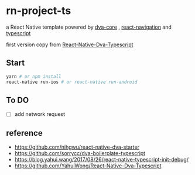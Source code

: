 # rn-project-ts

a React Native template powered by [dva-core](https://github.com/dvajs/dva/tree/master/packages/dva-core) , [react-navigation](https://github.com/react-community/react-navigation) and [typescript](https://github.com/Microsoft/TypeScript)

first version copy from [React-Native-Dva-Typescript](https://github.com/YahuiWong/React-Native-Dva-Typescript)

## Start

```bash
yarn # or npm install
react-native run-ios # or react-native run-android
```

## To DO

- [ ] add network request

## reference

- https://github.com/nihgwu/react-native-dva-starter
- https://github.com/sorrycc/dva-boilerplate-typescript
- https://blog.yahui.wang/2017/08/26/react-native-typescript-init-debug/
- https://github.com/YahuiWong/React-Native-Dva-Typescript
